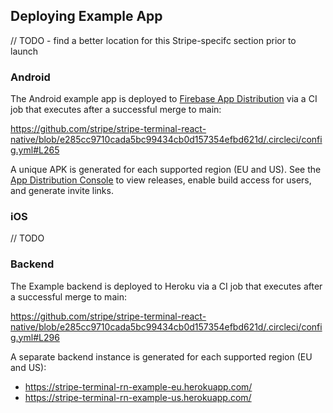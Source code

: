 ## Deploying Example App

// TODO - find a better location for this Stripe-specifc section prior to launch

### Android

The Android example app is deployed to [Firebase App Distribution](https://firebase.google.com/docs/app-distribution) via a CI job that executes after a successful merge to main:

https://github.com/stripe/stripe-terminal-react-native/blob/e285cc9710cada5bc99434cb0d157354efbd621d/.circleci/config.yml#L265

A unique APK is generated for each supported region (EU and US). See the [App Distribution Console](https://console.firebase.google.com/project/internal-terminal/appdistribution/app/android:com.example.stripeterminalreactnative/releases) to view releases, enable build access for users, and generate invite links.

### iOS

// TODO

### Backend

The Example backend is deployed to Heroku via a CI job that executes after a successful merge to main:

https://github.com/stripe/stripe-terminal-react-native/blob/e285cc9710cada5bc99434cb0d157354efbd621d/.circleci/config.yml#L296

A separate backend instance is generated for each supported region (EU and US):

- https://stripe-terminal-rn-example-eu.herokuapp.com/
- https://stripe-terminal-rn-example-us.herokuapp.com/
